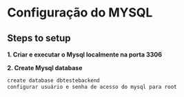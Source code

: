 # Configuração do MYSQL


## Steps to setup

**1. Criar e executar o Mysql localmente na porta 3306**

**2. Create Mysql database**
```bash
create database dbtestebackend
configurar usuário e senha de acesso do mysql para root
```
